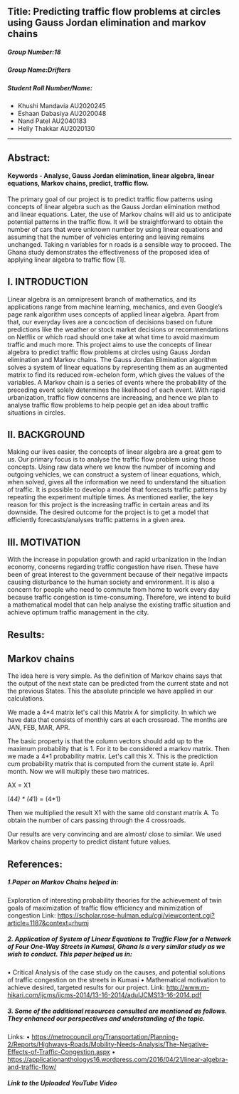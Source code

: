 ## Title: Predicting traffic flow problems at circles using Gauss Jordan elimination and markov chains

##### Group Number:18
##### Group Name:Drifters
##### Student Roll Number/Name:
- Khushi Mandavia AU2020245
- Eshaan Dabasiya AU2020048
- Nand Patel AU2040183
- Helly Thakkar AU2020130

---

## Abstract:
#### Keywords - Analyse, Gauss Jordan elimination, linear algebra, linear equations, Markov chains, predict, traffic flow.
The primary goal of our project is to predict traffic flow patterns using concepts of linear algebra such as the Gauss Jordan elimination method and linear equations. Later, the use of Markov chains will aid us to anticipate potential patterns in the traffic flow. It will be straightforward to obtain the number of cars that were unknown number by using linear equations and assuming that the number of vehicles entering and leaving remains unchanged. Taking n variables for n roads is a sensible way to proceed. The Ghana study demonstrates the effectiveness of the proposed idea of applying linear algebra to traffic flow [1].

## I. INTRODUCTION

Linear algebra is an omnipresent branch of mathematics, and its applications range from machine learning, mechanics, and even Google’s page rank algorithm uses concepts of applied linear algebra. Apart from that, our everyday lives are a concoction of decisions based on future predictions like the weather or stock market decisions or recommendations on Netflix or which road should one take at what time to avoid maximum traffic and much more. This project aims to use the concepts of linear algebra to predict traffic flow problems at circles using Gauss Jordan elimination and Markov chains. The Gauss Jordan Elimination algorithm solves a system of linear equations by representing them as an augmented matrix to find its reduced row-echelon form, which gives the values of the variables. A Markov chain is a series of events where the probability of the preceding event solely determines the likelihood of each event. With rapid urbanization, traffic flow concerns are increasing, and hence we plan to analyse traffic flow problems to help people get an idea about traffic situations in circles.

## II. BACKGROUND

Making our lives easier, the concepts of linear algebra are a great gem to us. Our primary focus is to analyse the traffic flow problem using those concepts. Using raw data where we know the number of incoming and outgoing vehicles, we can construct a system of linear equations, which, when solved, gives all the information we need to understand the situation of traffic. It is possible to develop a model that forecasts traffic patterns by repeating the experiment multiple times. As mentioned earlier, the key reason for this project is the increasing traffic in certain areas and its downside. The desired outcome for the project is to get a model that efficiently forecasts/analyses traffic patterns in a given area.

## III. MOTIVATION

With the increase in population growth and rapid urbanization in the Indian economy, concerns regarding traffic congestion have risen. These have been of great interest to the government because of their negative impacts causing disturbance to the human society and environment. It is also a concern for people who need to commute from home to work every day because traffic congestion is time-consuming. Therefore, we intend to build a mathematical model that can help analyse the existing traffic situation and achieve optimum traffic management in the city.

## Results:
## Markov chains 
The idea here is very simple. As the definition of Markov chains says that the output of the next state can be predicted from the current state and not the previous States. This the absolute principle we have applied in our calculations.

We made a 4*4 matrix let's call this Matrix A for simplicity. In which we have data that consists of monthly cars at each crossroad. The months are JAN, FEB, MAR, APR. 

The basic property is that the column vectors should add up to the maximum probability that is 1. For it to be considered a markov matrix. Then we made a 4*1 probability matrix. Let's call this X. This is the prediction cum probability matrix that is computed from the current state ie. April month. Now we will multiply these two matrices.

AX = X1

(4*4) * (4*1) = (4*1)

Then we multiplied the result X1 with the same old constant matrix A. To obtain the number of cars passing through the 4 crossroads.

Our results are very convincing and are almost/ close to similar. We used Markov chains property to predict distant future values.
## References:
##### 1.Paper on Markov Chains helped in:
Exploration of interesting probability theories for the achievement of twin goals of maximization of traffic flow efficiency and minimization of congestion
Link: https://scholar.rose-hulman.edu/cgi/viewcontent.cgi?article=1187&context=rhumj
##### 2. Application of System of Linear Equations to Traffic Flow for a Network of Four One-Way Streets in Kumasi, Ghana is a very similar study as we wish to conduct. This paper helped us in:
•	Critical Analysis of the case study on the causes, and potential solutions of traffic congestion on the streets in Kumasi 
•	Mathematical motivation to achieve desired, targeted results for our project.
Link: http://www.m-hikari.com/ijcms/ijcms-2014/13-16-2014/aduIJCMS13-16-2014.pdf
##### 3. Some of the additional resources consulted are mentioned as follows. They enhanced our perspectives and understanding of the topic.
Links:
•	https://metrocouncil.org/Transportation/Planning-2/Reports/Highways-Roads/Mobility-Needs-Analysis/The-Negative-Effects-of-Traffic-Congestion.aspx
•	https://applicationanthologys16.wordpress.com/2016/04/21/linear-algebra-and-traffic-flow/
##### Link to the Uploaded YouTube Video

